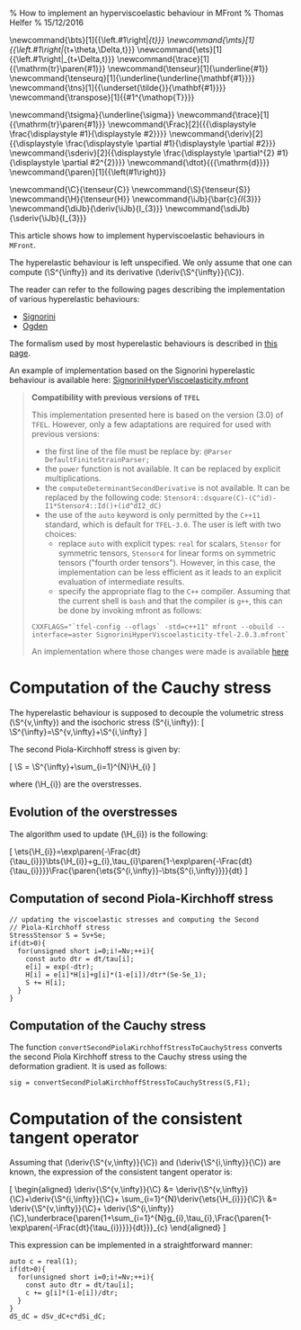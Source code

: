% How to implement an hyperviscoelastic behaviour in MFront
% Thomas Helfer
% 15/12/2016

\newcommand{\bts}[1]{{\left.#1\right|_{t}}}
\newcommand{\mts}[1]{{\left.#1\right|_{t+\theta\,\Delta\,t}}}
\newcommand{\ets}[1]{{\left.#1\right|_{t+\Delta\,t}}}
\newcommand{\trace}[1]{{\mathrm{tr}\paren{#1}}}
\newcommand{\tenseur}[1]{\underline{#1}}
\newcommand{\tenseurq}[1]{\underline{\underline{\mathbf{#1}}}}
\newcommand{\tns}[1]{{\underset{\tilde{}}{\mathbf{#1}}}}
\newcommand{\transpose}[1]{{#1^{\mathop{T}}}}

\newcommand{\tsigma}{\underline{\sigma}}
\newcommand{\trace}[1]{{\mathrm{tr}\paren{#1}}}
\newcommand{\Frac}[2]{{{\displaystyle \frac{\displaystyle #1}{\displaystyle #2}}}}
\newcommand{\deriv}[2]{{\displaystyle \frac{\displaystyle \partial #1}{\displaystyle \partial #2}}}
\newcommand{\sderiv}[2]{{\displaystyle \frac{\displaystyle \partial^{2} #1}{\displaystyle \partial #2^{2}}}}
\newcommand{\dtot}{{{\mathrm{d}}}}
\newcommand{\paren}[1]{{\left(#1\right)}}

\newcommand{\C}{\tenseur{C}}
\newcommand{\S}{\tenseur{S}}
\newcommand{\H}{\tenseur{H}}
\newcommand{\iJb}{\bar{c}_{I_{3}}}
\newcommand{\diJb}{\deriv{\iJb}{I_{3}}}
\newcommand{\sdiJb}{\sderiv{\iJb}{I_{3}}}

This article shows how to implement hyperviscoelastic behaviours in
`MFront`.

The hyperelastic behaviour is left unspecified. We only assume that
one can compute \(\S^{\infty}\) and its derivative
\(\deriv{\S^{\infty}}{\C}\).

The reader can refer to the following pages describing the
implementation of various hyperelastic behaviours:

- [Signorini](signorini.html)
- [Ogden](ogden.html)

The formalism used by most hyperelastic behaviours is described in
[this page](hyperelasticity.html).

An example of implementation based on the Signorini hyperelastic
behaviour is available here:
[SignoriniHyperViscoelasticity.mfront](./gallery/hyperviscoelasticity/SignoriniHyperViscoelasticity.mfront)

> **Compatibility with previous versions of `TFEL`**
>
> This implementation presented here is based on the version \(3.0\)
> of `TFEL`. However, only a few adaptations are required for used
> with previous versions:
>
> - the first line of the file must be replace by: `@Parser DefaultFiniteStrainParser;`
> - the `power` function is not available. It can be replaced by
>   explicit multiplications.
> - the `computeDeterminantSecondDerivative` is not available. It can
>   be replaced by the following code:
>   `Stensor4::dsquare(C)-(C^id)-I1*Stensor4::Id()+(id^dI2_dC)`
> - the use of the `auto` keyword is only permitted by the `C++11`
>   standard, which is default for `TFEL-3.0`. The user is left with
>   two choices:
>     - replace `auto` with explicit types: `real` for scalars,
>       `Stensor` for symmetric tensors, `Stensor4` for linear forms
>       on symmetric tensors ("fourth order tensors"). However, in
>       this case, the implementation can be less efficient as it
>       leads to an explicit evaluation of intermediate results.
>     - specify the appropriate flag to the `C++` compiler. Assuming
>       that the current shell is `bash` and that the compiler is
>       `g++`, this can be done by invoking mfront as follows:
>
>~~~~{.bash}
>CXXFLAGS="`tfel-config --oflags` -std=c++11" mfront --obuild --interface=aster SignoriniHyperViscoelasticity-tfel-2.0.3.mfront`
>~~~~
>
> An implementation where those changes were made is available
> [here](./gallery/hyperviscoelasticity/SignoriniHyperViscoelasticity-tfel-2.0.3.mfront)

# Computation of the Cauchy stress

The hyperelastic behaviour is supposed to decouple the volumetric
stress \(\S^{v\,\infty}\) and the isochoric stress \(S^{i\,\infty}\):
\[
\S^{\infty}=\S^{v\,\infty}+\S^{i\,\infty}
\]

The second Piola-Kirchhoff stress is given by:

\[
\S = \S^{\infty}+\sum_{i=1}^{N}\H_{i}
\]

where \(\H_{i}\) are the overstresses.

## Evolution of the overstresses

The algorithm used to update \(\H_{i}\) is the following:

\[
\ets{\H_{i}}=\exp\paren{-\Frac{dt}{\tau_{i}}}\bts{\H_{i}}+g_{i}\,\tau_{i}\paren{1-\exp\paren{-\Frac{dt}{\tau_{i}}}}\Frac{\paren{\ets{S^{i\,\infty}}-\bts{S^{i\,\infty}}}}{dt}
\]

## Computation of second Piola-Kirchhoff stress

~~~~{.cpp}
// updating the viscoelastic stresses and computing the Second
// Piola-Kirchhoff stress
StressStensor S = Sv+Se;
if(dt>0){
  for(unsigned short i=0;i!=Nv;++i){
    const auto dtr = dt/tau[i];
    e[i] = exp(-dtr);
    H[i] = e[i]*H[i]+g[i]*(1-e[i])/dtr*(Se-Se_1);
    S += H[i];
  }
}
~~~~

## Computation of the Cauchy stress

The function `convertSecondPiolaKirchhoffStressToCauchyStress`
converts the second Piola Kirchhoff stress to the Cauchy stress using
the deformation gradient. It is used as follows:

~~~~{.cpp}
sig = convertSecondPiolaKirchhoffStressToCauchyStress(S,F1);
~~~~

# Computation of the consistent tangent operator

Assuming that \(\deriv{\S^{v\,\infty}}{\C}\) and
\(\deriv{\S^{i\,\infty}}{\C}\) are known, the expression of the
consistent tangent operator is:

\[
\begin{aligned}
\deriv{\S^{v\,\infty}}{\C} &= \deriv{\S^{v\,\infty}}{\C}+\deriv{\S^{i\,\infty}}{\C}+ \sum_{i=1}^{N}\deriv{\ets{\H_{i}}}{\C}\\
&= \deriv{\S^{v\,\infty}}{\C}+
   \deriv{\S^{i\,\infty}}{\C}\,\underbrace{\paren{1+\sum_{i=1}^{N}g_{i}\,\tau_{i}\,\Frac{\paren{1-\exp\paren{-\Frac{dt}{\tau_{i}}}}}{dt}}}_{c}
\end{aligned}
\]

This expression can be implemented in a straightforward manner:

~~~~{.cpp}
auto c = real(1);
if(dt>0){
  for(unsigned short i=0;i!=Nv;++i){
    const auto dtr = dt/tau[i];
    c += g[i]*(1-e[i])/dtr;
  }
}
dS_dC = dSv_dC+c*dSi_dC;
~~~~

<!-- Local IspellDict: english -->
